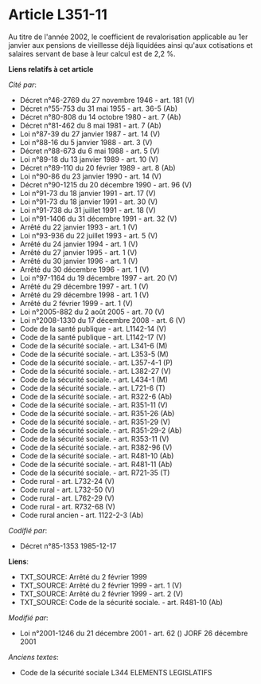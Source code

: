 # Article L351-11

Au titre de l'année 2002, le coefficient de revalorisation applicable au 1er janvier aux pensions de vieillesse déjà
liquidées ainsi qu'aux cotisations et salaires servant de base à leur calcul est de 2,2 %.

**Liens relatifs à cet article**

_Cité par_:

  - Décret n°46-2769 du 27 novembre 1946 - art. 181 (V)
  - Décret n°55-753 du 31 mai 1955 - art. 36-5 (Ab)
  - Décret n°80-808 du 14 octobre 1980 - art. 7 (Ab)
  - Décret n°81-462 du 8 mai 1981 - art. 7 (Ab)
  - Loi n°87-39 du 27 janvier 1987 - art. 14 (V)
  - Loi n°88-16 du 5 janvier 1988 - art. 3 (V)
  - Décret n°88-673 du 6 mai 1988 - art. 5 (V)
  - Loi n°89-18 du 13 janvier 1989 - art. 10 (V)
  - Décret n°89-110 du 20 février 1989 - art. 8 (Ab)
  - Loi n°90-86 du 23 janvier 1990 - art. 14 (V)
  - Décret n°90-1215 du 20 décembre 1990 - art. 96 (V)
  - Loi n°91-73 du 18 janvier 1991 - art. 17 (V)
  - Loi n°91-73 du 18 janvier 1991 - art. 30 (V)
  - Loi n°91-738 du 31 juillet 1991 - art. 18 (V)
  - Loi n°91-1406 du 31 décembre 1991 - art. 32 (V)
  - Arrêté du 22 janvier 1993 - art. 1 (V)
  - Loi n°93-936 du 22 juillet 1993 - art. 5 (V)
  - Arrêté du 24 janvier 1994 - art. 1 (V)
  - Arrêté du 27 janvier 1995 - art. 1 (V)
  - Arrêté du 30 janvier 1996 - art. 1 (V)
  - Arrêté du 30 décembre 1996 - art. 1 (V)
  - Loi n°97-1164 du 19 décembre 1997 - art. 20 (V)
  - Arrêté du 29 décembre 1997 - art. 1 (V)
  - Arrêté du 29 décembre 1998 - art. 1 (V)
  - Arrêté du 2 février 1999 - art. 1 (V)
  - Loi n°2005-882 du 2 août 2005 - art. 70 (V)
  - Loi n°2008-1330 du 17 décembre 2008 - art. 6 (V)
  - Code de la santé publique - art. L1142-14 (V)
  - Code de la santé publique - art. L1142-17 (V)
  - Code de la sécurité sociale. - art. L341-6 (M)
  - Code de la sécurité sociale. - art. L353-5 (M)
  - Code de la sécurité sociale. - art. L357-4-1 (P)
  - Code de la sécurité sociale. - art. L382-27 (V)
  - Code de la sécurité sociale. - art. L434-1 (M)
  - Code de la sécurité sociale. - art. L721-6 (T)
  - Code de la sécurité sociale. - art. R322-6 (Ab)
  - Code de la sécurité sociale. - art. R351-11 (V)
  - Code de la sécurité sociale. - art. R351-26 (Ab)
  - Code de la sécurité sociale. - art. R351-29 (V)
  - Code de la sécurité sociale. - art. R351-29-2 (Ab)
  - Code de la sécurité sociale. - art. R353-11 (V)
  - Code de la sécurité sociale. - art. R382-96 (V)
  - Code de la sécurité sociale. - art. R481-10 (Ab)
  - Code de la sécurité sociale. - art. R481-11 (Ab)
  - Code de la sécurité sociale. - art. R721-35 (T)
  - Code rural - art. L732-24 (V)
  - Code rural - art. L732-50 (V)
  - Code rural - art. L762-29 (V)
  - Code rural - art. R732-68 (V)
  - Code rural ancien - art. 1122-2-3 (Ab)

_Codifié par_:

  - Décret n°85-1353 1985-12-17

**Liens**:

  - TXT_SOURCE: Arrêté du 2 février 1999
  - TXT_SOURCE: Arrêté du 2 février 1999 - art. 1 (V)
  - TXT_SOURCE: Arrêté du 2 février 1999 - art. 2 (V)
  - TXT_SOURCE: Code de la sécurité sociale. - art. R481-10 (Ab)

_Modifié par_:

  - Loi n°2001-1246 du 21 décembre 2001 - art. 62 () JORF 26 décembre 2001

_Anciens textes_:

  - Code de la sécurité sociale L344 ELEMENTS LEGISLATIFS
